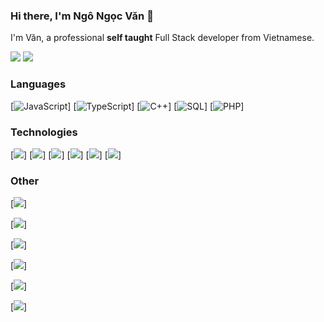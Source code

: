 ### Hi there, I'm Ngô Ngọc Văn 👋

I'm Văn, a professional **self taught** Full Stack developer from Vietnamese.

[![](https://img.shields.io/badge/-Discord-FFF?&logo=Discord)](https://discord.com/channels/847494107726217216/847494107726217219)
[![](https://img.shields.io/badge/-Telegram-FFF?&logo=Telegram)](https://t.me/@Iamhew03)

### Languages

[![JavaScript](https://img.shields.io/badge/-JavaScript-000?&logo=JavaScript)]
[![TypeScript](https://img.shields.io/badge/-TypeScript-000?&logo=typescript)]
[![C++](https://img.shields.io/badge/C++-000?&logo=cplusplus&logoColor=0057b8)]
[![SQL](https://img.shields.io/badge/-SQL-000?&logo=MySQL)]
[![PHP](https://img.shields.io/badge/-PHP-000?&logo=PHP&logoColor=007396)]

### Technologies

[![](https://img.shields.io/badge/-Next.js-000?&logo=Next.js)]
[![](https://img.shields.io/badge/-React-000?&logo=React)]
[![](https://img.shields.io/badge/-Node.js-000?&logo=node.js)]
[![](https://img.shields.io/badge/-Express-000?&logo=express)]
[![](https://img.shields.io/badge/-Sequelize-000?&logo=Sequelize)]
[![](https://img.shields.io/badge/-SQLite-000?&logo=Sqlite)]


### Other

[![](https://img.shields.io/badge/-HTML-000?&logo=html5)]

[![](https://img.shields.io/badge/-CSS-000?&logo=css3&logoColor=1572B6)]

[![](https://img.shields.io/badge/-Bootstrap-000?&logo=Bootstrap)]

[![](https://img.shields.io/badge/-Tailwind-000?&logo=tailwind-css)]

[![](https://img.shields.io/badge/-Sass-000?&logo=sass&logoColor=CC6699)]

[![](https://img.shields.io/badge/-Git-000?&logo=Git)]

